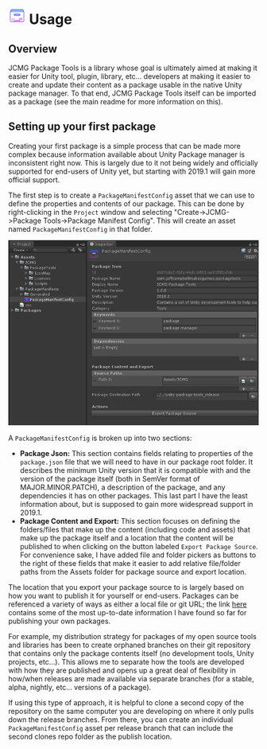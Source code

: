 # <img src="./Documentation/PackageManifestConfigIcon.png" alt="" width="35" height="35"/> Usage

## Overview
JCMG Package Tools is a library whose goal is ultimately aimed at making it easier for Unity tool, plugin, library, etc... developers at making it easier to create and update their content as a package usable in the native Unity package manager. To that end, JCMG Package Tools itself can be imported as a package (see the main readme for more information on this).

## Setting up your first package
Creating your first package is a simple process that can be made more complex because information available about Unity Package manager is inconsistent right now. This is largely due to it not being widely and officially supported for end-users of Unity yet, but starting with 2019.1 will gain more official support.

The first step is to create a `PackageManifestConfig` asset that we can use to define the properties and contents of our package. This can be done by right-clicking in the `Project` window and selecting "Create->JCMG->Package Tools->Package Manifest Config". This will create an asset named `PackageManifestConfig` in that folder.

![Package Manifest Config Inspector](./Documentation/Inspector.png)

A `PackageManifestConfig` is broken up into two sections:
* **Package Json:** This section contains fields relating to properties of the `package.json` file that we will need to have in our package root folder. It describes the minimum Unity version that it is compatible with and the version of the package itself (both in SemVer format of MAJOR.MINOR.PATCH), a description of the package, and any dependencies it has on other packages. This last part I have the least information about, but is supposed to gain more widespread support in 2019.1.
* **Package Content and Export:** This section focuses on defining the folders/files that make up the content (including code and assets) that make up the package itself and a location that the content will be published to when clicking on the button labeled `Export Package Source`. For convenience sake, I have added file and folder pickers as buttons to the right of these fields that make it easier to add relative file/folder paths from the Assets folder for package source and export location.

The location that you export your package source to is largely based on how you want to publish it for yourself or end-users. Packages can be referenced a variety of ways as either a local file or git URL; the link [here](https://forum.unity.com/threads/git-support-on-package-manager.573673/) contains some of the most up-to-date information I have found so far for publishing your own packages.

For example, my distribution strategy for packages of my open source tools and libraries has been to create orphaned branches on their git repository that contains only the package contents itself (no development tools, Unity projects, etc...). This allows me to separate how the tools are developed with how they are published and opens up a great deal of flexibility in how/when releases are made available via separate branches (for a stable, alpha, nightly, etc... versions of a package).

If using this type of approach, it is helpful to clone a second copy of the repository on the same computer you are developing on where it only pulls down the release branches. From there, you can create an individual `PackageManifestConfig` asset per release branch that can include the second clones repo folder as the publish location.



